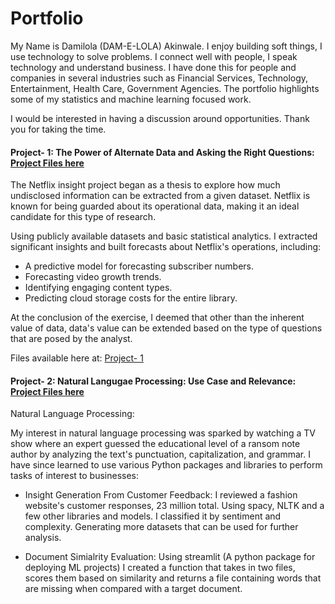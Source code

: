 # Portfolio
My Name is Damilola (DAM-E-LOLA) Akinwale. I enjoy building soft things, I use technology to solve problems. I connect well with people, I speak technology and understand business. I have done this for people and companies in several industries such as Financial Services, Technology, Entertainment, Health Care, Government Agencies. 
The portfolio highlights some of my statistics and machine learning focused work.

I would be interested in having a discussion around opportunities. Thank you for taking the time.



#### Project- 1: The Power of Alternate Data and Asking the Right Questions:  [Project Files here](https://github.com/Daa7314/netflix)
The Netflix  insight project began as a thesis to explore how much undisclosed information can be extracted from a given dataset. Netflix is known for being guarded about its operational data, making it an ideal candidate for this type of research.

Using publicly available datasets and basic statistical analytics. I extracted significant insights and built forecasts about Netflix's operations, including: 
- A predictive model for forecasting subscriber numbers.
- Forecasting video growth trends.
- Identifying engaging content types.
- Predicting cloud storage costs for the entire library.

At the conclusion of the exercise, I deemed that other than the inherent value of data, data's value can be extended based on the type of questions that are posed by the analyst.

Files available here at: [Project- 1](https://github.com/Daa7314/netflix)



#### Project- 2: Natural Langugae Processing: Use Case and Relevance: [Project Files here](https://github.com/Daa7314/cv_Eval)
Natural Language Processing:

My interest in natural language processing was sparked by watching a TV show where an expert guessed the educational level of a ransom note author by analyzing the text's punctuation, capitalization, and grammar. I have since learned to use various Python packages and libraries to perform tasks of interest to businesses:

- Insight Generation From Customer Feedback: I reviewed a fashion website's customer responses, 23 million total. Using spacy, NLTK and a few other libraries and models. I classified it by sentiment and complexity. Generating more datasets that can be used for further analysis.

- Document Simialrity Evaluation: Using streamlit (A python package for deploying ML projects) I created a function that takes in two files, scores them based on similarity and returns a file containing words that are missing when compared with a target document. 

